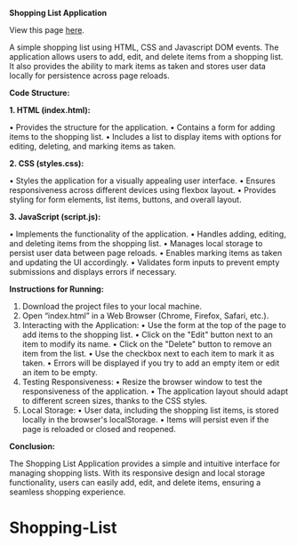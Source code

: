**Shopping List Application**

View this page [here](https://NelaIman.github.com/Shopping-List/).

A simple shopping list using HTML, CSS and Javascript DOM events.
The application allows users to add, edit, and delete items from a shopping list. It also provides the ability to mark items as taken and stores user data locally for persistence across page reloads.

**Code Structure:**

**1.	HTML (index.html):**

•	Provides the structure for the application.
•	Contains a form for adding items to the shopping list.
•	Includes a list to display items with options for editing, deleting, and marking items as taken.

**2.	CSS (styles.css):**

•	Styles the application for a visually appealing user interface.
•	Ensures responsiveness across different devices using flexbox layout.
•	Provides styling for form elements, list items, buttons, and overall layout.

**3.	JavaScript (script.js):**

•	Implements the functionality of the application.
•	Handles adding, editing, and deleting items from the shopping list.
•	Manages local storage to persist user data between page reloads.
•	Enables marking items as taken and updating the UI accordingly.
•	Validates form inputs to prevent empty submissions and displays errors if necessary.


**Instructions for Running:**

1.	Download the project files to your local machine.
2.	Open “index.html” in a Web Browser (Chrome, Firefox, Safari, etc.).
3.	Interacting with the Application:
•	Use the form at the top of the page to add items to the shopping list.
•	Click on the "Edit" button next to an item to modify its name.
•	Click on the "Delete" button to remove an item from the list.
•	Use the checkbox next to each item to mark it as taken.
•	Errors will be displayed if you try to add an empty item or edit an item to be empty.
4.	Testing Responsiveness:
•	Resize the browser window to test the responsiveness of the application.
•	The application layout should adapt to different screen sizes, thanks to the CSS styles.
5.	Local Storage:
•	User data, including the shopping list items, is stored locally in the browser's localStorage.
•	Items will persist even if the page is reloaded or closed and reopened.

**Conclusion:**

The Shopping List Application provides a simple and intuitive interface for managing shopping lists. With its responsive design and local storage functionality, users can easily add, edit, and delete items, ensuring a seamless shopping experience.
# Shopping-List
